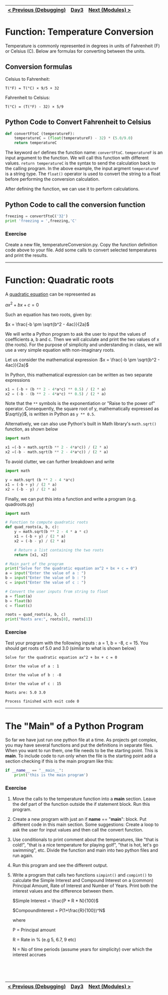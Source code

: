 [< Previous (Debugging)](Debugging.md) | [Day3](../README.md)| [Next (Modules) >](Modules.md) |
|----|----|----|

# Function: Temperature Conversion

Temperature is commonly represented in degrees in units of Fahrenheit (F) or Celsius (C). Below are formulas for converting between the units.

## Conversion formulas

Celsius to Fahrenheit:
```
T(°F) = T(°C) × 9/5 + 32
```

Fahrenheit to Celsius:
```
T(°C) = (T(°F) - 32) × 5/9
```

## Python Code to Convert Fahrenheit to Celsius

```python
def convertFtoC (temperatureF):
    temperatureC = (float(temperatureF) - 32) * (5.0/9.0)
    return temperatureC
```

The keyword ```def``` defines the function name: ```convertFtoC```.
```temperatureF``` is an input argument to the function. We will call this function with different values.
```return temperatureC``` is the syntax to send the calculation back to the calling program.
In the above example, the input argment ```temperatureF``` is a string type. The ```float()``` operator is used to convert the string to a float before performing the conversion calculation.

After defining the function, we can use it to perform calculations.
## Python Code to call the conversion function

```python
freezing = convertFtoC('32')
print 'freezing = ',freezing,'C'
```


### Exercise

Create a new file, temperatureConversion.py. Copy the function definition code above to your file. Add some calls to convert selected temperatures and print the results.



------



# Function: Quadratic roots

A  [quadratic equation](https://en.wikipedia.org/wiki/Quadratic_equation) can be represented as

$ax^2 + bx + c = 0$

Such an equation has two roots, given by:

$x = \frac{-b \pm \sqrt{b^2 - 4ac}}{2a}$



We will write a Python program to ask the user to input the values of coefficients a, b and c. Then we will calculate and print the two values of x (the roots). For the purpose of simplicity and understanding in class, we will use a very simple equation with non-imaginary roots. 



Let us consider the mathematical expression :$x = \frac{-b \pm \sqrt{b^2 - 4ac}}{2a}$

In Python, this mathematical expression can be written as two separate expressions

```python
x1 = (-b + (b ** 2 - 4*a*c) ** 0.5) / (2 * a)
x2 = (-b - (b ** 2 - 4*a*c) ** 0.5) / (2 * a)
```

Note that the ```**``` symbols is the exponentiation or "Raise to the power of" operator. Consequently, the square root of y, mathematically expressed as $\sqrt{y}$, is written in Python as ```y ** 0.5```.

Alternatively, we can also use Python's built in Math library's ```math.sqrt()``` function, as shown below

```python
import math

x1 =(-b + math.sqrt(b ** 2 - 4*a*c)) / (2 * a) 
x2 =(-b - math.sqrt(b ** 2 - 4*a*c)) / (2 * a) 
```



To avoid clutter, we can further breakdown and write

```python
import math

y = math.sqrt (b ** 2 - 4 *a*c)
x1 = (-b + y) / (2 * a)
x2 = (-b - y) / (2 * a)
```



Finally, we can put this into a function and write a program (e.g. quadroots.py)

```python
import math

# Function to compute quadratic roots
def quad_roots(a, b, c):
    y = math.sqrt(b ** 2 - 4 * a * c)
    x1 = (-b + y) / (2 * a)
    x2 = (-b - y) / (2 * a)

    # Return a list containing the two roots
    return [x1, x2]

# Main part of the program
print("Solve for the quadratic equation ax^2 + bx + c = 0")
a = input("Enter the value of a : ")
b = input("Enter the value of b : ")
c = input("Enter the value of c : ")

# Convert the user inputs from string to float
a = float(a)
b = float(b)
c = float(c)

roots = quad_roots(a, b, c)
print("Roots are:", roots[0], roots[1])
```


### Exercise

Test your program with the following inputs : a = 1, b = -8, c = 15. You should get roots of 5.0 and 3.0 (similar to what is shown below)

```
Solve for the quadratic equation ax^2 + bx + c = 0

Enter the value of a : 1

Enter the value of b : -8

Enter the value of c : 15

Roots are: 5.0 3.0

Process finished with exit code 0

```

----


# The "Main" of a Python Program

So far we have just run one python file at a time. As projects get complex, you may have several functions and put the definitions in separate files. When you want to run them, one file needs to be the starting point. This is __main__. To include code to run only when the file is the starting point add a section checking if this is the main program like this:

```python
if __name__ == "__main__":
    print('this is the main program')
```

### Exercise
1. Move the calls to the temperature function into a __main__ section. Leave the def part of the function outside the if statement block. Run this program.

2. Create a new program with just an if __name__ == "__main__": block. Put different code in this main section. Some suggestions:
   Create a loop to ask the user for input values and then call the convert function.

3. Use conditionals to print comment about the temperatures, like "that is cold!", "that is a nice temperature for playing golf", "that is hot, let's go swimming", etc.
   Divide the function and main into two python files and run again.

4. Run this program and see the different output. 

5. Write a program that calls two functions ```simpint()``` and ```compint()``` to calculate the Simple Interest and Compound Interest on a (common) Principal Amount, Rate of Interest and Number of Years. Print both the interest values and the difference between them.

   $Simple Interest = \frac{P * R * N}{100}$

   $CompoundInterest = P(1+\frac{R}{100})^N$

   where 

   P = Principal amount

   R = Rate in % (e.g 5, 6.7, 9 etc)

   N = No of time periods (assume years for simplicity) over which the interest accrues

   ​

   ​


[< Previous (Debugging)](Debugging.md) | [Day3](../README.md)| [Next (Modules) >](Modules.md) |
|----|----|----|
